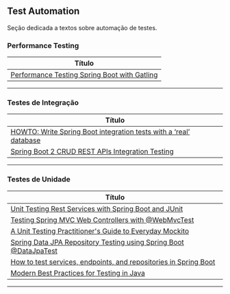 ## Test Automation

Seção dedicada a textos sobre automação de testes.


### Performance Testing
| **Título**  |
|---|
|[Performance Testing Spring Boot with Gatling]|
------------


[Performance Testing Spring Boot with Gatling
]: <https://www.opsian.com/blog/performance-test-spring-boot-gatling/>


### Testes de Integração
| **Título**  |
|---|
|[HOWTO: Write Spring Boot integration tests with a ‘real’ database] |
|[Spring Boot 2 CRUD REST APIs Integration Testing]|
------------

### Testes de Unidade
| **Título**  |
|---|
| [Unit Testing Rest Services with Spring Boot and JUnit] |
| [Testing Spring MVC Web Controllers with @WebMvcTest] |
| [A Unit Testing Practitioner's Guide to Everyday Mockito]|
| [Spring Data JPA Repository Testing using Spring Boot @DataJpaTest] |
| [How to test services, endpoints, and repositories in Spring Boot]|
| [Modern Best Practices for Testing in Java]|
------------
[Spring Data JPA Repository Testing using Spring Boot @DataJpaTest
]: <https://www.javaguides.net/2018/09/spring-data-jpa-repository-testing-using-spring-boot-datajpatest.html>
[A Unit Testing Practitioner's Guide to Everyday Mockito
]: <https://www.toptal.com/java/a-guide-to-everyday-mockito>
[Unit Testing Rest Services with Spring Boot and JUnit
]: <http://www.springboottutorial.com/unit-testing-for-spring-boot-rest-services>
[Testing Spring MVC Web Controllers with @WebMvcTest
]: <https://reflectoring.io/spring-boot-web-controller-test/>
[HOWTO: Write Spring Boot integration tests with a ‘real’ database]: <https://rieckpil.de/howto-write-spring-boot-integration-tests-with-a-real-database/>
[Spring Boot 2 CRUD REST APIs Integration Testing
]: <https://www.javaguides.net/2018/09/spring-boot-2-rest-apis-integration-testing.html>
[How to test services, endpoints, and repositories in Spring Boot]: <https://www.freecodecamp.org/news/unit-testing-services-endpoints-and-repositories-in-spring-boot-4b7d9dc2b772/>
[Modern Best Practices for Testing in Java]: <https://phauer.com/2019/modern-best-practices-testing-java/>